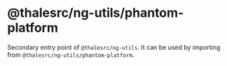 # @thalesrc/ng-utils/phantom-platform

Secondary entry point of `@thalesrc/ng-utils`. It can be used by importing from `@thalesrc/ng-utils/phantom-platform`.
